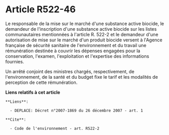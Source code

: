 # Article R522-46

Le responsable de la mise sur le marché d'une substance active biocide, le demandeur de l'inscription d'une substance active
biocide sur les listes communautaires mentionnées à l'article R. 522-2 et le demandeur d'une autorisation de mise sur le
marché d'un produit biocide versent à l'Agence française de sécurité sanitaire de l'environnement et du travail une
rémunération destinée à couvrir les dépenses engagées pour la conservation, l'examen, l'exploitation et l'expertise des
informations fournies.

Un arrêté conjoint des ministres chargés, respectivement, de l'environnement, de la santé et du budget fixe le tarif et les
modalités de perception de cette rémunération.

**Liens relatifs à cet article**

	**Liens**:

	  - DEPLACE: Décret n°2007-1869 du 26 décembre 2007 - art. 1

	**Cite**:

	  - Code de l'environnement - art. R522-2
